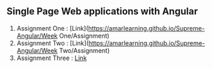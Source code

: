 ## Single Page Web applications with Angular

1. Assignment One : [Link](https://amarlearning.github.io/Supreme-Angular/Week One/Assignment)
2. Assignment Two : [Link](https://amarlearning.github.io/Supreme-Angular/Week Two/Assignment)
2. Assignment Three : [Link](https://amarlearning.github.io/Supreme-Angular/Week%20Three/Assignment)

